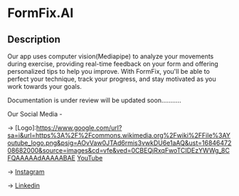 # FormFix.AI

## Description

Our app uses computer vision(Mediapipe) to analyze your movements during exercise, providing real-time feedback on your form and offering personalized tips to help you improve. With FormFix, you'll be able to perfect your technique, track your progress, and stay motivated as you work towards your goals.

Documentation is under review will be updated soon...........


Our Social Media - 

-> [Logo]:https://www.google.com/url?sa=i&url=https%3A%2F%2Fcommons.wikimedia.org%2Fwiki%2FFile%3AYoutube_logo.png&psig=AOvVaw0JTAd6rmis3vwkDU6e1aAQ&ust=1684647208682000&source=images&cd=vfe&ved=0CBEQjRxqFwoTCIDEzYWWg_8CFQAAAAAdAAAAABAE [YouTube](https://matrusri.edu.in/)

-> [Instagram](https://www.instagram.com/formfixai/)

-> [Linkedin](https://www.linkedin.com/company/formfixai/)

